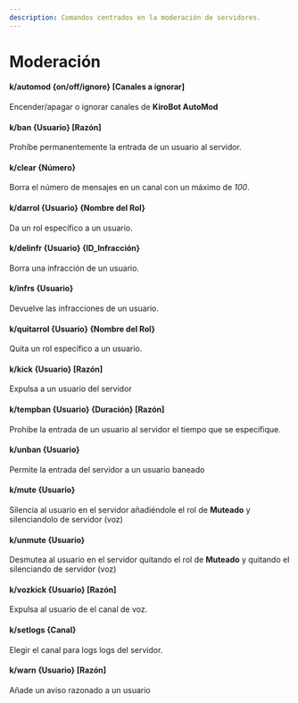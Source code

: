 ```yaml
---
description: Comandos centrados en la moderación de servidores.
---
```


# Moderación

#### k/automod {on/off/ignore} \[Canales a ignorar\]

Encender/apagar o ignorar canales de **KiroBot AutoMod**

#### k/ban {Usuario} \[Razón\]

Prohíbe permanentemente la entrada de un usuario al servidor.

#### k/clear {Número}

Borra el número de mensajes en un canal con un máximo de _100_.

#### k/darrol {Usuario} {Nombre del Rol}

Da un rol específico a un usuario.

#### k/delinfr {Usuario} {ID\_Infracción}

Borra una infracción de un usuario.

#### k/infrs {Usuario}

Devuelve las infracciones de un usuario.

#### k/quitarrol {Usuario} {Nombre del Rol}

Quita un rol específico a un usuario.

#### k/kick {Usuario} \[Razón\]

Expulsa a un usuario del servidor

#### k/tempban {Usuario} {Duración} \[Razón\]

Prohibe la entrada de un usuario al servidor el tiempo que se especifique.

#### k/unban {Usuario}

Permite la entrada del servidor a un usuario baneado

#### k/mute {Usuario}

Silencia al usuario en el servidor añadiéndole el rol de **Muteado** y silenciandolo de servidor \(voz\)

#### k/unmute {Usuario}

Desmutea al usuario en el servidor quitando el rol de **Muteado** y quitando el silenciando de servidor \(voz\)

#### k/vozkick {Usuario} \[Razón\]

Expulsa al usuario de el canal de voz.

#### k/setlogs {Canal}

Elegir el canal para logs logs del servidor.

#### k/warn {Usuario} \[Razón\]

Añade un aviso razonado a un usuario


